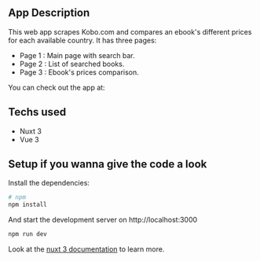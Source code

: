 ## App Description

This web app scrapes Kobo.com and compares an ebook's different prices for each available country. It has three pages:

- Page 1 : Main page with search bar.
- Page 2 : List of searched books.
- Page 3 : Ebook's prices comparison.

You can check out the app at:

## Techs used

- Nuxt 3
- Vue 3

## Setup if you wanna give the code a look

Install the dependencies:

```bash
# npm
npm install
```

And start the development server on http://localhost:3000

```bash
npm run dev
```

Look at the [nuxt 3 documentation](https://v3.nuxtjs.org) to learn more.
